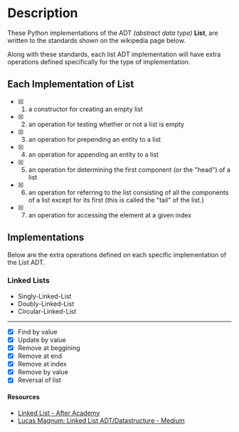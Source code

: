# Description

These Python implementations of the ADT *(abstract data type)* **List**, are written to the standards shown on the wikipedia page below.

Along with these standards, each list ADT implementation will have extra operations defined specifically for the type of implementation.

## Each Implementation of List

- [x] 1. a constructor for creating an empty list 
- [x] 2. an operation for testing whether or not a list is empty
- [x] 3. an operation for prepending an entity to a list
- [x] 4. an operation for appending an entity to a list
- [x] 5. an operation for determining the first component (or the "head") of a list
- [x] 6. an operation for referring to the list consisting of all the components of a list except for its first (this is called the "tail" of the list.)
- [x] 7. an operation for accessing the element at a given index

## Implementations

Below are the extra operations defined on each specific implementation of the List ADT.

### Linked Lists

- Singly-Linked-List
- Doubly-Linked-List
- Circular-Linked-List

---

- [x] Find by value
- [x] Update by value
- [x] Remove at beggining
- [x] Remove at end
- [x] Remove at index
- [x] Remove by value
- [x] Reversal of list

#### Resources

- [Linked List - After Academy][4]
- [Lucas Magnum: Linked List ADT/Datastructure - Medium][3]

[3]: https://bit.ly/3sKxELR
[4]: https://afteracademy.com/blog/types-of-linked-list-and-operation-on-linked-list